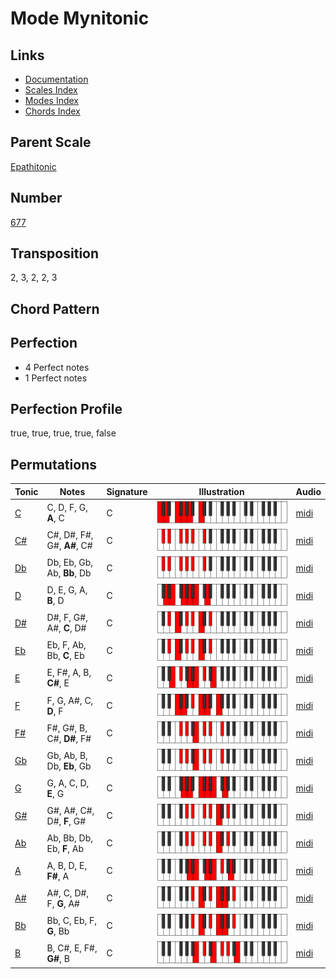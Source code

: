 # Mode Mynitonic

## Links

- [Documentation](README.md)
- [Scales Index](Scales.md)
- [Modes Index](Modes.md)
- [Chords Index](Chords.md)

## Parent Scale

[Epathitonic](ScaleEpathitonic.md)

## Number

[677](https://ianring.com/musictheory/scales/677)

## Transposition

2, 3, 2, 2, 3

## Chord Pattern



## Perfection

- 4 Perfect notes
- 1 Perfect notes

## Perfection Profile

true, true, true, true, false

## Permutations

| Tonic | Notes | Signature | Illustration | Audio |
|-------|-------|-----------|--------------|-------|
| [C](ModeCNaturalMynitonic.md) | C, D, F, G, **A**, C | C | ![CNaturalMynitonic](ModeCNaturalMynitonic.png) | [midi](https://github.com/edipermadi/music/blob/main/docs/ModeCNaturalMynitonic.mid?raw=true) |
| [C#](ModeCSharpMynitonic.md) | C#, D#, F#, G#, **A#**, C# | C | ![CSharpMynitonic](ModeCSharpMynitonic.png) | [midi](https://github.com/edipermadi/music/blob/main/docs/ModeCSharpMynitonic.mid?raw=true) |
| [Db](ModeDFlatMynitonic.md) | Db, Eb, Gb, Ab, **Bb**, Db | C | ![DFlatMynitonic](ModeDFlatMynitonic.png) | [midi](https://github.com/edipermadi/music/blob/main/docs/ModeDFlatMynitonic.mid?raw=true) |
| [D](ModeDNaturalMynitonic.md) | D, E, G, A, **B**, D | C | ![DNaturalMynitonic](ModeDNaturalMynitonic.png) | [midi](https://github.com/edipermadi/music/blob/main/docs/ModeDNaturalMynitonic.mid?raw=true) |
| [D#](ModeDSharpMynitonic.md) | D#, F, G#, A#, **C**, D# | C | ![DSharpMynitonic](ModeDSharpMynitonic.png) | [midi](https://github.com/edipermadi/music/blob/main/docs/ModeDSharpMynitonic.mid?raw=true) |
| [Eb](ModeEFlatMynitonic.md) | Eb, F, Ab, Bb, **C**, Eb | C | ![EFlatMynitonic](ModeEFlatMynitonic.png) | [midi](https://github.com/edipermadi/music/blob/main/docs/ModeEFlatMynitonic.mid?raw=true) |
| [E](ModeENaturalMynitonic.md) | E, F#, A, B, **C#**, E | C | ![ENaturalMynitonic](ModeENaturalMynitonic.png) | [midi](https://github.com/edipermadi/music/blob/main/docs/ModeENaturalMynitonic.mid?raw=true) |
| [F](ModeFNaturalMynitonic.md) | F, G, A#, C, **D**, F | C | ![FNaturalMynitonic](ModeFNaturalMynitonic.png) | [midi](https://github.com/edipermadi/music/blob/main/docs/ModeFNaturalMynitonic.mid?raw=true) |
| [F#](ModeFSharpMynitonic.md) | F#, G#, B, C#, **D#**, F# | C | ![FSharpMynitonic](ModeFSharpMynitonic.png) | [midi](https://github.com/edipermadi/music/blob/main/docs/ModeFSharpMynitonic.mid?raw=true) |
| [Gb](ModeGFlatMynitonic.md) | Gb, Ab, B, Db, **Eb**, Gb | C | ![GFlatMynitonic](ModeGFlatMynitonic.png) | [midi](https://github.com/edipermadi/music/blob/main/docs/ModeGFlatMynitonic.mid?raw=true) |
| [G](ModeGNaturalMynitonic.md) | G, A, C, D, **E**, G | C | ![GNaturalMynitonic](ModeGNaturalMynitonic.png) | [midi](https://github.com/edipermadi/music/blob/main/docs/ModeGNaturalMynitonic.mid?raw=true) |
| [G#](ModeGSharpMynitonic.md) | G#, A#, C#, D#, **F**, G# | C | ![GSharpMynitonic](ModeGSharpMynitonic.png) | [midi](https://github.com/edipermadi/music/blob/main/docs/ModeGSharpMynitonic.mid?raw=true) |
| [Ab](ModeAFlatMynitonic.md) | Ab, Bb, Db, Eb, **F**, Ab | C | ![AFlatMynitonic](ModeAFlatMynitonic.png) | [midi](https://github.com/edipermadi/music/blob/main/docs/ModeAFlatMynitonic.mid?raw=true) |
| [A](ModeANaturalMynitonic.md) | A, B, D, E, **F#**, A | C | ![ANaturalMynitonic](ModeANaturalMynitonic.png) | [midi](https://github.com/edipermadi/music/blob/main/docs/ModeANaturalMynitonic.mid?raw=true) |
| [A#](ModeASharpMynitonic.md) | A#, C, D#, F, **G**, A# | C | ![ASharpMynitonic](ModeASharpMynitonic.png) | [midi](https://github.com/edipermadi/music/blob/main/docs/ModeASharpMynitonic.mid?raw=true) |
| [Bb](ModeBFlatMynitonic.md) | Bb, C, Eb, F, **G**, Bb | C | ![BFlatMynitonic](ModeBFlatMynitonic.png) | [midi](https://github.com/edipermadi/music/blob/main/docs/ModeBFlatMynitonic.mid?raw=true) |
| [B](ModeBNaturalMynitonic.md) | B, C#, E, F#, **G#**, B | C | ![BNaturalMynitonic](ModeBNaturalMynitonic.png) | [midi](https://github.com/edipermadi/music/blob/main/docs/ModeBNaturalMynitonic.mid?raw=true) |
